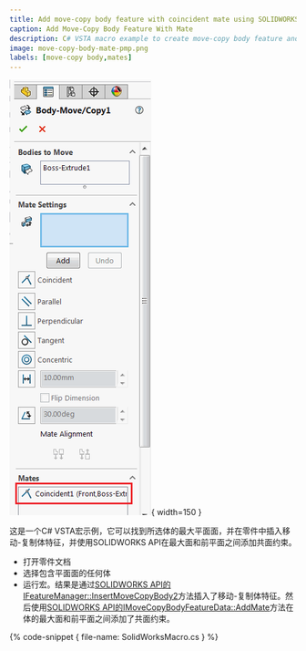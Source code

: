```yaml
---
title: Add move-copy body feature with coincident mate using SOLIDWORKS API
caption: Add Move-Copy Body Feature With Mate
description: C# VSTA macro example to create move-copy body feature and add coincident mate between the largest face of the body and front plane using SOLIDWORKS API
image: move-copy-body-mate-pmp.png
labels: [move-copy body,mates]
---
```

![添加了共面约束的移动-复制体属性管理器页面](move-copy-body-mate-pmp.png){ width=150 }

这是一个C# VSTA宏示例，它可以找到所选体的最大平面面，并在零件中插入移动-复制体特征，并使用SOLIDWORKS API在最大面和前平面之间添加共面约束。

* 打开零件文档
* 选择包含平面面的任何体
* 运行宏。结果是通过[SOLIDWORKS API的IFeatureManager::InsertMoveCopyBody2](https://help.solidworks.com/2016/english/api/sldworksapi/solidworks.interop.sldworks~solidworks.interop.sldworks.ifeaturemanager~insertmovecopybody2.html)方法插入了移动-复制体特征。然后使用[SOLIDWORKS API的IMoveCopyBodyFeatureData::AddMate](https://help.solidworks.com/2016/english/api/sldworksapi/SolidWorks.Interop.sldworks~SolidWorks.Interop.sldworks.IMoveCopyBodyFeatureData~AddMate.html)方法在体的最大面和前平面之间添加了共面约束。

{% code-snippet { file-name: SolidWorksMacro.cs } %}